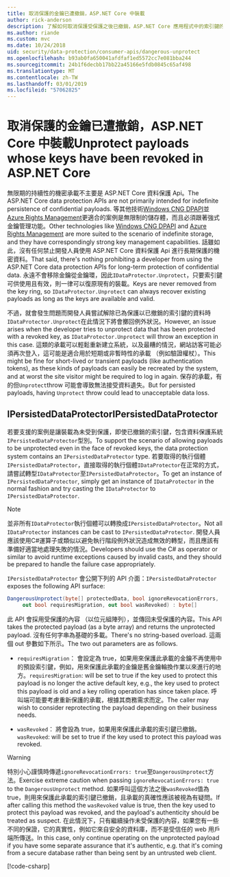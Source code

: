 ```yaml
---
title: 取消保護的金鑰已遭撤銷，ASP.NET Core 中裝載
author: rick-anderson
description: 了解如何取消保護受保護之後已撤銷，ASP.NET Core 應用程式中的索引鍵的資料。
ms.author: riande
ms.custom: mvc
ms.date: 10/24/2018
uid: security/data-protection/consumer-apis/dangerous-unprotect
ms.openlocfilehash: b93ab0fa650041afdfaf1ed5572cc7e081bba244
ms.sourcegitcommit: 24b1f6decbb17bb22a45166e5fdb0845c65af498
ms.translationtype: MT
ms.contentlocale: zh-TW
ms.lasthandoff: 03/01/2019
ms.locfileid: "57062825"
---
```

# <a name="unprotect-payloads-whose-keys-have-been-revoked-in-aspnet-core"></a><span data-ttu-id="ead5e-103">取消保護的金鑰已遭撤銷，ASP.NET Core 中裝載</span><span class="sxs-lookup"><span data-stu-id="ead5e-103">Unprotect payloads whose keys have been revoked in ASP.NET Core</span></span>


<a name="data-protection-consumer-apis-dangerous-unprotect"></a>

<span data-ttu-id="ead5e-104">無限期的持續性的機密承載不主要是 ASP.NET Core 資料保護 Api。</span><span class="sxs-lookup"><span data-stu-id="ead5e-104">The ASP.NET Core data protection APIs are not primarily intended for indefinite persistence of confidential payloads.</span></span> <span data-ttu-id="ead5e-105">等其他技術[Windows CNG DPAPI](https://msdn.microsoft.com/library/windows/desktop/hh706794%28v=vs.85%29.aspx)並[Azure Rights Management](/rights-management/)更適合的案例是無限制的儲存體，而且必須跟著強式金鑰管理功能。</span><span class="sxs-lookup"><span data-stu-id="ead5e-105">Other technologies like [Windows CNG DPAPI](https://msdn.microsoft.com/library/windows/desktop/hh706794%28v=vs.85%29.aspx) and [Azure Rights Management](/rights-management/) are more suited to the scenario of indefinite storage, and they have correspondingly strong key management capabilities.</span></span> <span data-ttu-id="ead5e-106">話雖如此，沒有任何禁止開發人員使用 ASP.NET Core 資料保護 Api 進行長期保護的機密資料。</span><span class="sxs-lookup"><span data-stu-id="ead5e-106">That said, there's nothing prohibiting a developer from using the ASP.NET Core data protection APIs for long-term protection of confidential data.</span></span> <span data-ttu-id="ead5e-107">永遠不會移除金鑰從金鑰環，因此`IDataProtector.Unprotect`，只要索引鍵可供使用且有效，則一律可以復原現有的裝載。</span><span class="sxs-lookup"><span data-stu-id="ead5e-107">Keys are never removed from the key ring, so `IDataProtector.Unprotect` can always recover existing payloads as long as the keys are available and valid.</span></span>

<span data-ttu-id="ead5e-108">不過，就會發生問題而開發人員嘗試解除已為保護以已撤銷的索引鍵的資料時`IDataProtector.Unprotect`在此情況下將會擲回例外狀況。</span><span class="sxs-lookup"><span data-stu-id="ead5e-108">However, an issue arises when the developer tries to unprotect data that has been protected with a revoked key, as `IDataProtector.Unprotect` will throw an exception in this case.</span></span> <span data-ttu-id="ead5e-109">這類的承載可以輕鬆重新建立系統，以及最糟的情況，網站訪客可能必須再次登入，這可能是適合用於短期或非暫時性的承載 （例如驗證權杖）。</span><span class="sxs-lookup"><span data-stu-id="ead5e-109">This might be fine for short-lived or transient payloads (like authentication tokens), as these kinds of payloads can easily be recreated by the system, and at worst the site visitor might be required to log in again.</span></span> <span data-ttu-id="ead5e-110">保存的承載，有的但`Unprotect`throw 可能會導致無法接受資料遺失。</span><span class="sxs-lookup"><span data-stu-id="ead5e-110">But for persisted payloads, having `Unprotect` throw could lead to unacceptable data loss.</span></span>

## <a name="ipersisteddataprotector"></a><span data-ttu-id="ead5e-111">IPersistedDataProtector</span><span class="sxs-lookup"><span data-stu-id="ead5e-111">IPersistedDataProtector</span></span>

<span data-ttu-id="ead5e-112">若要支援的案例是讓裝載為未受到保護，即使已撤銷的索引鍵，包含資料保護系統`IPersistedDataProtector`型別。</span><span class="sxs-lookup"><span data-stu-id="ead5e-112">To support the scenario of allowing payloads to be unprotected even in the face of revoked keys, the data protection system contains an `IPersistedDataProtector` type.</span></span> <span data-ttu-id="ead5e-113">若要取得的執行個體`IPersistedDataProtector`，直接取得的執行個體`IDataProtector`在正常的方式，請嘗試轉型`IDataProtector`至`IPersistedDataProtector`。</span><span class="sxs-lookup"><span data-stu-id="ead5e-113">To get an instance of `IPersistedDataProtector`, simply get an instance of `IDataProtector` in the normal fashion and try casting the `IDataProtector` to `IPersistedDataProtector`.</span></span>

> [!NOTE]
> <span data-ttu-id="ead5e-114">並非所有`IDataProtector`執行個體可以轉換成`IPersistedDataProtector`。</span><span class="sxs-lookup"><span data-stu-id="ead5e-114">Not all `IDataProtector` instances can be cast to `IPersistedDataProtector`.</span></span> <span data-ttu-id="ead5e-115">開發人員應該使用C#運算子或類似以避免執行階段例外狀況造成無效的轉型，而且應該有準備好適當地處理失敗的情況。</span><span class="sxs-lookup"><span data-stu-id="ead5e-115">Developers should use the C# as operator or similar to avoid runtime exceptions caused by invalid casts, and they should be prepared to handle the failure case appropriately.</span></span>

<span data-ttu-id="ead5e-116">`IPersistedDataProtector` 會公開下列的 API 介面：</span><span class="sxs-lookup"><span data-stu-id="ead5e-116">`IPersistedDataProtector` exposes the following API surface:</span></span>

```csharp
DangerousUnprotect(byte[] protectedData, bool ignoreRevocationErrors,
     out bool requiresMigration, out bool wasRevoked) : byte[]
```

<span data-ttu-id="ead5e-117">此 API 會採用受保護的內容 （以位元組陣列），並傳回未受保護的內容。</span><span class="sxs-lookup"><span data-stu-id="ead5e-117">This API takes the protected payload (as a byte array) and returns the unprotected payload.</span></span> <span data-ttu-id="ead5e-118">沒有任何字串為基礎的多載。</span><span class="sxs-lookup"><span data-stu-id="ead5e-118">There's no string-based overload.</span></span> <span data-ttu-id="ead5e-119">這兩個 out 參數如下所示。</span><span class="sxs-lookup"><span data-stu-id="ead5e-119">The two out parameters are as follows.</span></span>

* <span data-ttu-id="ead5e-120">`requiresMigration`： 會設定為 true，如果用來保護此承載的金鑰不再使用中的預設索引鍵，例如，用來保護此承載的金鑰是舊金鑰輪換作業以來進行的地方。</span><span class="sxs-lookup"><span data-stu-id="ead5e-120">`requiresMigration`: will be set to true if the key used to protect this payload is no longer the active default key, e.g., the key used to protect this payload is old and a key rolling operation has since taken place.</span></span> <span data-ttu-id="ead5e-121">呼叫端可能要考慮重新保護的承載，根據其商務需求而定。</span><span class="sxs-lookup"><span data-stu-id="ead5e-121">The caller may wish to consider reprotecting the payload depending on their business needs.</span></span>

* <span data-ttu-id="ead5e-122">`wasRevoked`： 將會設為 true，如果用來保護此承載的索引鍵已撤銷。</span><span class="sxs-lookup"><span data-stu-id="ead5e-122">`wasRevoked`: will be set to true if the key used to protect this payload was revoked.</span></span>

>[!WARNING]
> <span data-ttu-id="ead5e-123">特別小心謹慎時傳遞`ignoreRevocationErrors: true`至`DangerousUnprotect`方法。</span><span class="sxs-lookup"><span data-stu-id="ead5e-123">Exercise extreme caution when passing `ignoreRevocationErrors: true` to the `DangerousUnprotect` method.</span></span> <span data-ttu-id="ead5e-124">如果呼叫這個方法之後`wasRevoked`值為 true，則用來保護此承載的索引鍵已撤銷，且承載的真確性應該被視為有疑問。</span><span class="sxs-lookup"><span data-stu-id="ead5e-124">If after calling this method the `wasRevoked` value is true, then the key used to protect this payload was revoked, and the payload's authenticity should be treated as suspect.</span></span> <span data-ttu-id="ead5e-125">在此情況下，只有繼續操作未受保護的內容，如果您有一些不同的保證，它的真實性，例如它來自安全的資料庫，而不是受信任的 web 用戶端所傳送。</span><span class="sxs-lookup"><span data-stu-id="ead5e-125">In this case, only continue operating on the unprotected payload if you have some separate assurance that it's authentic, e.g. that it's coming from a secure database rather than being sent by an untrusted web client.</span></span>

[!code-csharp[](dangerous-unprotect/samples/dangerous-unprotect.cs)]
